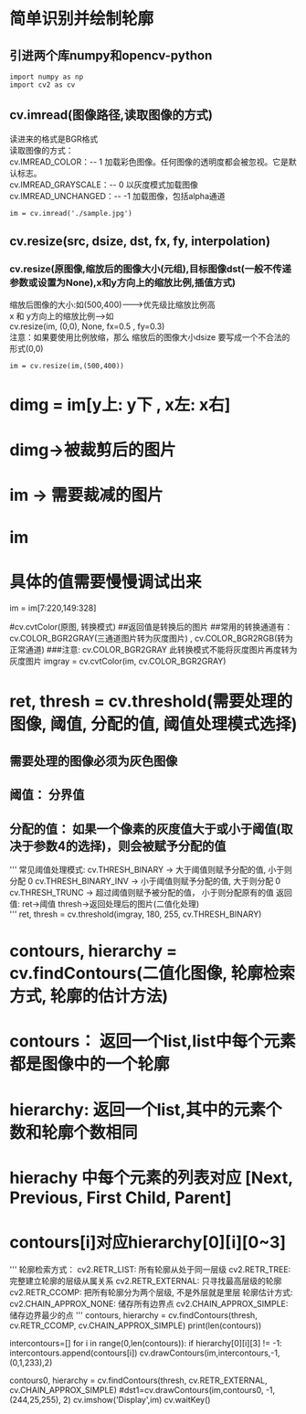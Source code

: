 # 简单识别并绘制轮廓
## 引进两个库numpy和opencv-python
    import numpy as np
    import cv2 as cv

## cv.imread(图像路径,读取图像的方式)
读进来的格式是BGR格式  
读取图像的方式：  
cv.IMREAD_COLOR：-- 1 加载彩色图像。任何图像的透明度都会被忽视。它是默认标志。  
cv.IMREAD_GRAYSCALE：-- 0 以灰度模式加载图像  
cv.IMREAD_UNCHANGED：-- -1 加载图像，包括alpha通道

    im = cv.imread('./sample.jpg')

## cv.resize(src, dsize, dst, fx, fy, interpolation)
### cv.resize(原图像,缩放后的图像大小(元组),目标图像dst(一般不传递参数或设置为None),x和y方向上的缩放比例,插值方式)  
缩放后图像的大小:如(500,400)--->优先级比缩放比例高  
x 和 y方向上的缩放比例-->如   
cv.resize(im, (0,0), None, fx=0.5 , fy=0.3)  
注意：如果要使用比例放缩，那么 缩放后的图像大小dsize 要写成一个不合法的形式(0,0)

    im = cv.resize(im,(500,400))

# dimg = im[y上: y下 , x左: x右]
# dimg->被裁剪后的图片
# im -> 需要裁减的图片
# im
# 具体的值需要慢慢调试出来
im = im[7:220,149:328]

#cv.cvtColor(原图, 转换模式)
##返回值是转换后的图片
##常用的转换通道有： cv.COLOR_BGR2GRAY(三通道图片转为灰度图片) , cv.COLOR_BGR2RGB(转为正常通道)
###注意: cv.COLOR_BGR2GRAY 此转换模式不能将灰度图片再度转为灰度图片
imgray = cv.cvtColor(im, cv.COLOR_BGR2GRAY)


# ret, thresh = cv.threshold(需要处理的图像, 阈值, 分配的值, 阈值处理模式选择)
## 需要处理的图像必须为灰色图像
## 阈值： 分界值
## 分配的值： 如果一个像素的灰度值大于或小于阈值(取决于参数4的选择)，则会被赋予分配的值
''' 常见阈值处理模式: 
cv.THRESH_BINARY  -> 大于阈值则赋予分配的值, 小于则分配 0
cv.THRESH_BINARY_INV -> 小于阈值则赋予分配的值, 大于则分配 0
cv.THRESH_TRUNC -> 超过阈值则赋予被分配的值， 小于则分配原有的值
返回值:
ret->阈值
thresh->返回处理后的图片(二值化处理)     
'''
ret, thresh = cv.threshold(imgray, 180, 255, cv.THRESH_BINARY)


# contours, hierarchy = cv.findContours(二值化图像, 轮廓检索方式, 轮廓的估计方法)
# contours： 返回一个list,list中每个元素都是图像中的一个轮廓
# hierarchy: 返回一个list,其中的元素个数和轮廓个数相同
# hierachy 中每个元素的列表对应 [Next, Previous, First Child, Parent]
# contours[i]对应hierarchy[0][i][0~3]
'''
轮廓检索方式：
cv2.RETR_LIST: 所有轮廓从处于同一层级
cv2.RETR_TREE: 完整建立轮廓的层级从属关系
cv2.RETR_EXTERNAL: 只寻找最高层级的轮廓
cv2.RETR_CCOMP: 把所有轮廓分为两个层级, 不是外层就是里层
轮廓估计方式:
cv2.CHAIN_APPROX_NONE: 储存所有边界点
cv2.CHAIN_APPROX_SIMPLE: 储存边界最少的点
'''
contours, hierarchy = cv.findContours(thresh, cv.RETR_CCOMP, cv.CHAIN_APPROX_SIMPLE)
print(len(contours))

intercontours=[]
for i in range(0,len(contours)):
    if hierarchy[0][i][3] != -1:
        intercontours.append(contours[i])
cv.drawContours(im,intercontours,-1,(0,1,233),2)
    


contours0, hierarchy = cv.findContours(thresh, cv.RETR_EXTERNAL, cv.CHAIN_APPROX_SIMPLE)
#dst1=cv.drawContours(im,contours0, -1, (244,25,255), 2)
cv.imshow('Display',im)
cv.waitKey()
 